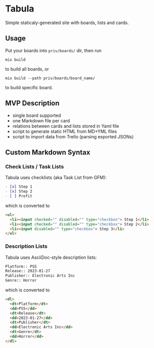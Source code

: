 # Tabula

Simple staticaly-generated site with boards, lists and cards.


## Usage

Put your boards into `priv/boards/` dir, then run

```
mix build
```

to build all boards, or

```
mix build --path priv/boards/board_name/
```

to build specific board.


## MVP Description

- single board supported
- one Markdown file per card
- relations between cards and lists stored in Yaml file
- script to generate static HTML from MD+YML files
- script to import data from Trello (parsing exported JSONs)

## Custom Markdown Syntax

### Check Lists / Task Lists

Tabula uses checklists (aka Task List from GFM):

```markdown
- [x] Step 1
- [x] Step 2
- [ ] Profit
```

which is converted to

```HTML
<ul>
  <li><input checked="" disabled="" type="checkbox"> Step 1</li>
  <li><input checked="" disabled="" type="checkbox"> Step 2</li>
  <li><input disabled="" type="checkbox"> Step 3</li>
</ul>
```

### Description Lists

Tabula uses AsciiDoc-style description lists:

```markdown
Platform:: PS5
Release:: 2023-01-27
Publisher:: Electronic Arts Inc
Genre:: Horror
```

which is converted to

```HTML
<dl>
  <dt>Platform</dt>
  <dd>PS5</dd>
  <dt>Release</dt>
  <dd>2023-01-27</dd>
  <dt>Publisher</dt>
  <dd>Electronic Arts Inc</dd>
  <dt>Genre</dt>
  <dd>Horror</dd>
</dl>
```
